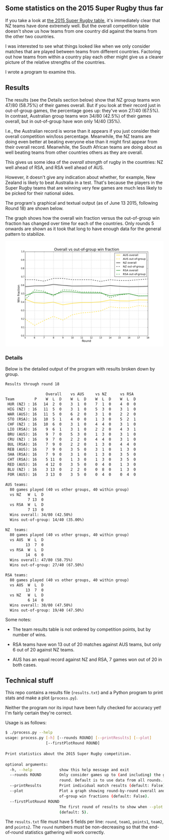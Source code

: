 ## Some statistics on the 2015 Super Rugby thus far

If you take a look at
[the 2015 Super Rugby table](http://www.smh.com.au/rugby-union/super-rugby/ladder),
it's immediately clear that NZ teams have done extremely well.  But the
overall competition table doesn't show us how teams from one country did
against the teams from the other two countries.

I was interested to see what things looked like when we only consider
matches that are played between teams from different countries. Factoring
out how teams from within a country play each other might give us a clearer
picture of the relative strengths of the countries.

I wrote a program to examine this.

## Results

The results (see the Details section below) show that NZ group teams
won 47/80 (58.75%) of their games overall. But if you look at their record
just in out-of-group games, the percentage goes up: they've won 27/40
(67.5%). In contrast, Australian group teams won 34/80 (42.5%) of
their games overall, but in out-of-group have won only 14/40 (35%).

I.e., the Australian record is worse than it appears if you just consider
their overall competition win/loss percentage.  Meanwhile, the NZ teams are
doing even better at beating everyone else than it might first appear from
their overall record. Meanwhile, the South African teams are doing about as
well beating teams from other countries others as they are overall.

This gives us some idea of the *overall strength* of rugby in the
countries: NZ well ahead of RSA, and RSA well ahead of AUS.

However, it doesn't give any indication about whether, for example, New
Zealand is likely to beat Australia in a test. That's because the players
in the Super Rugby teams that are winning very few games are much less
likely to be picked for their national sides.

The program's graphical and textual output (as of June 13 2015, following
Round 18) are shown below.

The graph shows how the overall win fraction versus the out-of-group win
fraction has changed over time for each of the countries. Only rounds 5
onwards are shown as it took that long to have enough data for the general
pattern to stabilize.

<img src="graph.png"/>

### Details

Below is the detailed output of the program with results broken down by
group.

```
Results through round 18

                  Overall    vs AUS     vs NZ      vs RSA
Team         P    W  L  D    W  L  D    W  L  D    W  L  D
 HUR (NZ) : 16   14  2  0    3  1  0    7  1  0    4  0  0
 HIG (NZ) : 16   11  5  0    3  1  0    5  3  0    3  1  0
 WAR (AUS): 16   11  5  0    6  2  0    3  1  0    2  2  0
 STO (RSA): 16   10  5  1    4  0  0    1  3  0    5  2  1
 CHF (NZ) : 16   10  6  0    3  1  0    4  4  0    3  1  0
 LIO (RSA): 16    9  6  1    3  1  0    2  2  0    4  3  1
 BRU (AUS): 16    9  7  0    5  3  0    1  3  0    3  1  0
 CRU (NZ) : 16    9  7  0    2  2  0    4  4  0    3  1  0
 BUL (RSA): 16    7  9  0    2  2  0    1  3  0    4  4  0
 REB (AUS): 16    7  9  0    3  5  0    3  1  0    1  3  0
 SHA (RSA): 16    7  9  0    3  1  0    1  3  0    3  5  0
 CHT (RSA): 16    5 11  0    1  3  0    1  3  0    3  5  0
 RED (AUS): 16    4 12  0    3  5  0    0  4  0    1  3  0
 BLU (NZ) : 16    3 13  0    2  2  0    0  8  0    1  3  0
 FOR (AUS): 16    3 13  0    3  5  0    0  4  0    0  4  0

AUS teams:
  80 games played (40 vs other groups, 40 within group)
  vs NZ   W  L  D
          7 13  0
  vs RSA  W  L  D
          7 13  0
  Wins overall: 34/80 (42.50%)
  Wins out-of-group: 14/40 (35.00%)

NZ  teams:
  80 games played (40 vs other groups, 40 within group)
  vs AUS  W  L  D
         13  7  0
  vs RSA  W  L  D
         14  6  0
  Wins overall: 47/80 (58.75%)
  Wins out-of-group: 27/40 (67.50%)

RSA teams:
  80 games played (40 vs other groups, 40 within group)
  vs AUS  W  L  D
         13  7  0
  vs NZ   W  L  D
          6 14  0
  Wins overall: 38/80 (47.50%)
  Wins out-of-group: 19/40 (47.50%)
```

Some notes:

* The team results table is not ordered by competition points, but by
number of wins.

* RSA teams have won 13 out of 20 matches against AUS teams, but only 6
out of 20 against NZ teams.

* AUS has an equal record against NZ and RSA, 7 games won out of 20 in both
cases.

## Technical stuff

This repo contains a results file (`results.txt`) and a Python program to
print stats and make a plot (`process.py`).

Neither the program nor its input have been fully checked for accuracy yet!
I'm fairly certain they're correct.

Usage is as follows:

```sh
$ ./process.py --help
usage: process.py [-h] [--rounds ROUND] [--printResults] [--plot]
                  [--firstPlotRound ROUND]

Print statistics about the 2015 Super Rugby competition.

optional arguments:
  -h, --help            show this help message and exit
  --rounds ROUND        Only consider games up to (and including) the given
                        round. Default is to use data from all rounds.
  --printResults        Print individual match results (default: False).
  --plot                Plot a graph showing round-by-round overall and out-
                        of-group win fractions (default: False).
  --firstPlotRound ROUND
                        The first round of results to show when --plot is used
                        (default: 5).
```

The `results.txt` file must have 5 fields per line: `round`, `team1`,
`points1`, `team2`, and `points2`. The `round` numbers *must* be
non-decreasing so that the end-of-round statistics gathering will work
correctly.
